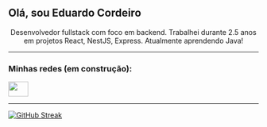 ## Olá, sou Eduardo Cordeiro
<p align="center">Desenvolvedor fullstack com foco em backend. Trabalhei durante 2.5 anos em projetos React, NestJS, Express. Atualmente aprendendo Java!</p>

---

<h3 align="left">Minhas redes (em construção):</h3>
<p align="left">
<a href="https://www.linkedin.com/in/eduardo-cordeiro-/" target="blank"><img align="center" src="https://cdn.jsdelivr.net/npm/simple-icons@3.0.1/icons/linkedin.svg" alt="" height="30" width="40" /></a>
</p>
  
---

[![GitHub Streak](https://streak-stats.demolab.com?user=agez0s&theme=tokyonight&date_format=%5BY%20%5DM%20j)](https://git.io/streak-stats)



